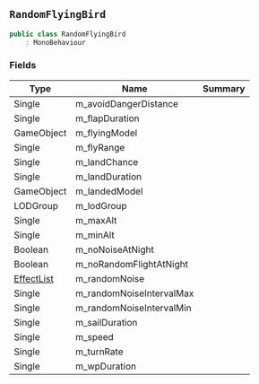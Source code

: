 ## `RandomFlyingBird`

```csharp
public class RandomFlyingBird
    : MonoBehaviour
```

### Fields

| Type | Name | Summary | 
| --- | --- | --- | 
| Single | m_avoidDangerDistance |  | 
| Single | m_flapDuration |  | 
| GameObject | m_flyingModel |  | 
| Single | m_flyRange |  | 
| Single | m_landChance |  | 
| Single | m_landDuration |  | 
| GameObject | m_landedModel |  | 
| LODGroup | m_lodGroup |  | 
| Single | m_maxAlt |  | 
| Single | m_minAlt |  | 
| Boolean | m_noNoiseAtNight |  | 
| Boolean | m_noRandomFlightAtNight |  | 
| [EffectList](./EffectList.md) | m_randomNoise |  | 
| Single | m_randomNoiseIntervalMax |  | 
| Single | m_randomNoiseIntervalMin |  | 
| Single | m_sailDuration |  | 
| Single | m_speed |  | 
| Single | m_turnRate |  | 
| Single | m_wpDuration |  | 


